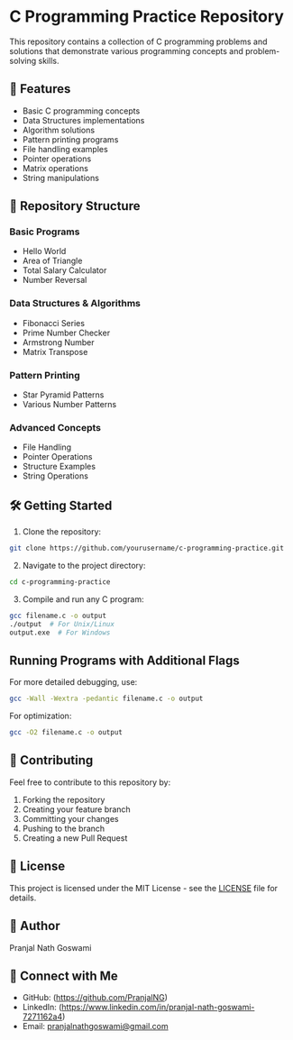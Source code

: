 # C Programming Practice Repository

This repository contains a collection of C programming problems and solutions that demonstrate various programming concepts and problem-solving skills.

## 🚀 Features

- Basic C programming concepts
- Data Structures implementations
- Algorithm solutions
- Pattern printing programs
- File handling examples
- Pointer operations
- Matrix operations
- String manipulations

## 📁 Repository Structure

### Basic Programs
- Hello World
- Area of Triangle
- Total Salary Calculator
- Number Reversal

### Data Structures & Algorithms
- Fibonacci Series
- Prime Number Checker
- Armstrong Number
- Matrix Transpose

### Pattern Printing
- Star Pyramid Patterns
- Various Number Patterns

### Advanced Concepts
- File Handling
- Pointer Operations
- Structure Examples
- String Operations

## 🛠️ Getting Started

1. Clone the repository:
```bash
git clone https://github.com/yourusername/c-programming-practice.git
```

2. Navigate to the project directory:
```bash
cd c-programming-practice
```

3. Compile and run any C program:
```bash
gcc filename.c -o output
./output  # For Unix/Linux
output.exe  # For Windows
```

## Running Programs with Additional Flags

For more detailed debugging, use:
```bash
gcc -Wall -Wextra -pedantic filename.c -o output
```

For optimization:
```bash
gcc -O2 filename.c -o output
```

## 📝 Contributing

Feel free to contribute to this repository by:
1. Forking the repository
2. Creating your feature branch
3. Committing your changes
4. Pushing to the branch
5. Creating a new Pull Request

## 📄 License

This project is licensed under the MIT License - see the [LICENSE](LICENSE) file for details.

## 👤 Author

Pranjal Nath Goswami

## 🤝 Connect with Me

- GitHub: (https://github.com/PranjalNG)
- LinkedIn: (https://www.linkedin.com/in/pranjal-nath-goswami-7271162a4)
- Email: pranjalnathgoswami@gmail.com
